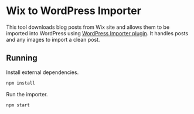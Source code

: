 # Wix to WordPress Importer

This tool downloads blog posts from Wix site and allows them to be imported into WordPress using [WordPress Importer plugin](https://wordpress.org/plugins/wordpress-importer/). It handles posts and any images to import a clean post.

## Running

Install external dependencies.

```bash
npm install
```

Run the importer.

```bash
npm start
```
